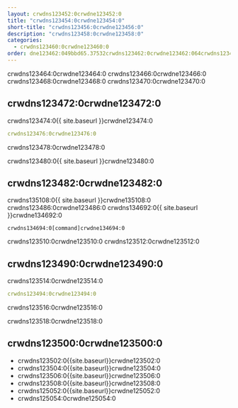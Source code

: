```yaml
---
layout: crwdns123452:0crwdne123452:0
title: "crwdns123454:0crwdne123454:0"
short-title: "crwdns123456:0crwdne123456:0"
description: "crwdns123458:0crwdne123458:0"
categories:
  - crwdns123460:0crwdne123460:0
order: dne123462:049bbd65.37532crwdns123462:0crwdne123462:064crwdns123462:0crwdne123462:0
---
```

crwdns123464:0crwdne123464:0 crwdns123466:0crwdne123466:0 crwdns123468:0crwdne123468:0 crwdns123470:0crwdne123470:0

## crwdns123472:0crwdne123472:0

crwdns123474:0{{ site.baseurl }}crwdne123474:0

```yaml
crwdns123476:0crwdne123476:0
```

crwdns123478:0crwdne123478:0

crwdns123480:0{{ site.baseurl }}crwdne123480:0

## crwdns123482:0crwdne123482:0

crwdns135108:0{{ site.baseurl }}crwdne135108:0 crwdns123486:0crwdne123486:0 crwdns134692:0{{ site.baseurl }}crwdne134692:0

    crwdns134694:0[command]crwdne134694:0
    

crwdns123510:0crwdne123510:0 crwdns123512:0crwdne123512:0

## crwdns123490:0crwdne123490:0

crwdns123514:0crwdne123514:0

```yaml
crwdns123494:0crwdne123494:0
```

crwdns123516:0crwdne123516:0

crwdns123518:0crwdne123518:0

## crwdns123500:0crwdne123500:0

- crwdns123502:0{{site.baseurl}}crwdne123502:0
- crwdns123504:0{{site.baseurl}}crwdne123504:0
- crwdns123506:0{{site.baseurl}}crwdne123506:0
- crwdns123508:0{{site.baseurl}}crwdne123508:0
- crwdns125052:0{{site.baseurl}}crwdne125052:0
- crwdns125054:0crwdne125054:0